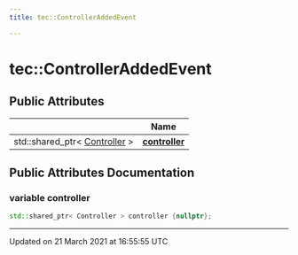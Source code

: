 ```yaml
---
title: tec::ControllerAddedEvent

---
```


# tec::ControllerAddedEvent



## Public Attributes

|                | Name           |
| -------------- | -------------- |
| std::shared_ptr< [Controller](/engine/Classes/structtec_1_1_controller/) > | **[controller](/engine/Classes/structtec_1_1_controller_added_event/#variable-controller)**  |

## Public Attributes Documentation

### variable controller

```cpp
std::shared_ptr< Controller > controller {nullptr};
```


-------------------------------

Updated on 21 March 2021 at 16:55:55 UTC